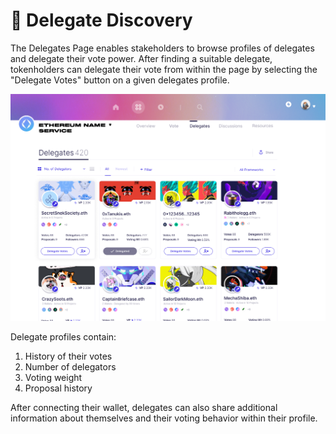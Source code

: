 # 👥 Delegate Discovery

The Delegates Page enables stakeholders to browse profiles of delegates and delegate their vote power. After finding a suitable delegate, tokenholders can delegate their vote from within the page by selecting the "Delegate Votes" button on a given delegates profile.

![](<../../../.gitbook/assets/image (31).png>)

Delegate profiles contain:

1. History of their votes
2. Number of delegators
3. Voting weight
4. Proposal history

After connecting their wallet, delegates can also share additional information about themselves and their voting behavior within their profile.
